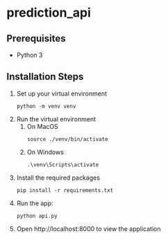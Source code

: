# prediction_api


## Prerequisites
- Python 3

## Installation Steps
1. Set up your virtual environment
    ```
    python -m venv venv
    ```
2. Run the virtual environment
    1. On MacOS
        ```
        source ./venv/bin/activate
        ```
    2. On Windows
        ```
        .\venv\Scripts\activate
        ```
3. Install the required packages
    ```
    pip install -r requirements.txt
    ```
4. Run the app:
    ```
    python api.py
    ```
5. Open http://localhost:8000 to view the application